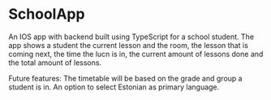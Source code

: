 # SchoolApp
An IOS app with backend built using TypeScript for a school student. The app shows a student the current lesson and the room, the lesson that is coming next, the time the lucn is in, the current amount of lessons done and the total amount of lessons.

Future features:
The timetable will be based on the grade and group a student is in.
An option to select Estonian as primary language. 
